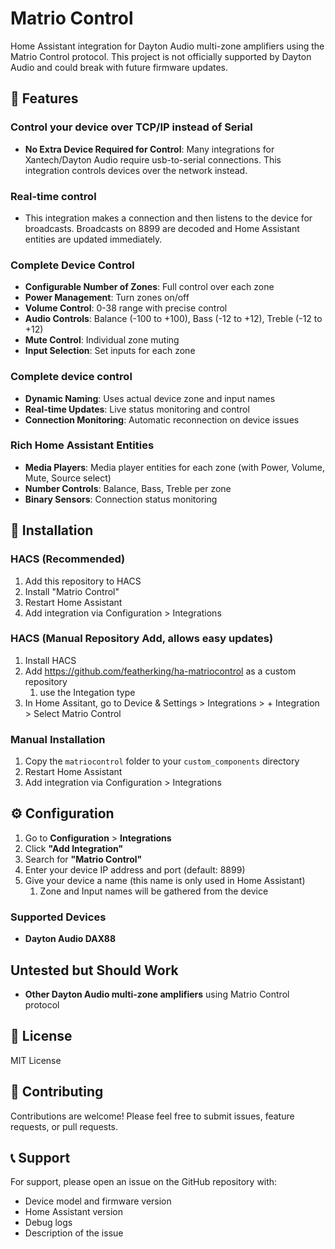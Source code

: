 # Matrio Control

Home Assistant integration for Dayton Audio multi-zone amplifiers using the Matrio Control protocol. This project is not officially supported by Dayton Audio and could break with future firmware updates.

## 🎵 Features

### **Control your device over TCP/IP instead of Serial**
- **No Extra Device Required for Control**: Many integrations for Xantech/Dayton Audio require usb-to-serial connections. This integration controls devices over the network instead.

### **Real-time control**
- This integration makes a connection and then listens to the device for broadcasts. Broadcasts on 8899 are decoded and Home Assistant entities are updated immediately.

### **Complete Device Control**
- **Configurable Number of Zones**: Full control over each zone
- **Power Management**: Turn zones on/off
- **Volume Control**: 0-38 range with precise control
- **Audio Controls**: Balance (-100 to +100), Bass (-12 to +12), Treble (-12 to +12)
- **Mute Control**: Individual zone muting
- **Input Selection**: Set inputs for each zone

### **Complete device control**
- **Dynamic Naming**: Uses actual device zone and input names
- **Real-time Updates**: Live status monitoring and control
- **Connection Monitoring**: Automatic reconnection on device issues

### **Rich Home Assistant Entities**
- **Media Players**: Media player entities for each zone (with Power, Volume, Mute, Source select)
- **Number Controls**: Balance, Bass, Treble per zone
- **Binary Sensors**: Connection status monitoring

## 🚀 Installation

### HACS (Recommended)

1. Add this repository to HACS
2. Install "Matrio Control"
3. Restart Home Assistant
4. Add integration via Configuration > Integrations

### HACS (Manual Repository Add, allows easy updates)

1. Install HACS
2. Add https://github.com/featherking/ha-matriocontrol as a custom repository
    1. use the Integation type
3. In Home Assitant, go to Device & Settings > Integrations > + Integration > Select Matrio Control

### Manual Installation

1. Copy the `matriocontrol` folder to your `custom_components` directory
2. Restart Home Assistant
3. Add integration via Configuration > Integrations

## ⚙️ Configuration

1. Go to **Configuration** > **Integrations**
2. Click **"Add Integration"**
3. Search for **"Matrio Control"**
4. Enter your device IP address and port (default: 8899)
5. Give your device a name (this name is only used in Home Assistant)
    1. Zone and Input names will be gathered from the device

### Supported Devices
- **Dayton Audio DAX88**

## Untested but Should Work
- **Other Dayton Audio multi-zone amplifiers** using Matrio Control protocol

## 📄 License

MIT License

## 🤝 Contributing

Contributions are welcome! Please feel free to submit issues, feature requests, or pull requests.

## 📞 Support

For support, please open an issue on the GitHub repository with:
- Device model and firmware version
- Home Assistant version
- Debug logs
- Description of the issue
